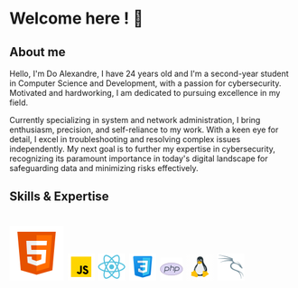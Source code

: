 # Welcome here ! 👋

## About me 

Hello, I'm Do Alexandre, I have 24 years old and I'm a second-year student in Computer Science and Development, with a passion for cybersecurity. Motivated and hardworking, I am dedicated to pursuing excellence in my field.

Currently specializing in system and network administration, I bring enthusiasm, precision, and self-reliance to my work. With a keen eye for detail, I excel in troubleshooting and resolving complex issues independently. My next goal is to further my expertise in cybersecurity, recognizing its paramount importance in today's digital landscape for safeguarding data and minimizing risks effectively.

## Skills & Expertise

# ![image](https://github.com/Purplezer/Purplezer/blob/main/icons8-html-5.svg) ![image](https://github.com/Purplezer/Purplezer/blob/main/icons8-javascript.gif) ![image](https://github.com/Purplezer/Purplezer/blob/main/icons8-react-a-javascript-library-for-building-user-interfaces-48%20(1).png) ![image](https://github.com/Purplezer/Purplezer/blob/main/icons8-css-48.png) ![image](https://github.com/Purplezer/Purplezer/blob/main/icons8-php-logo-40.png) ![image](https://github.com/Purplezer/Purplezer/blob/main/icons8-linux.gif) ![image](https://github.com/Purplezer/Purplezer/blob/main/icons8-kali-linux-48.png)
